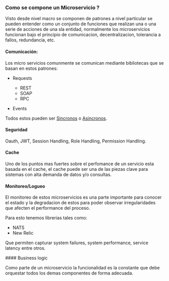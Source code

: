 
### Como se compone un Microservicio ? 

Visto desde nivel macro se componen de patrones a nivel particular se pueden entender como un conjunto de funciones que realizan una o una serie de acciones de una sla entidad, normalmente los microservicios funcionan bajo el principio de comunicacion, decentralizacion, tolerancia a fallos, redundancia, etc.

#### Comunicación:

Los micro servicios comunmente se comunican mediante bibliotecas que se basan en estos patrones:

* Requests
	* REST
	* SOAP
	* RPC

* Events

Todos estos pueden ser [Sincronos](../microservice-definition/GLOSSARY.md) o [Asincronos](../microservice-definition/GLOSSARY.md).


#### Seguridad

Oauth, JWT, Session Handling, Role Handling, Permission Handling.

#### Cache

Uno de los puntos mas fuertes sobre el perfomance de un servicio esta basada en el cache, el cache puede ser una de las piezas clave para sistemas con alta demanda de datos y/o consultas.

#### Monitoreo/Logueo

El monitoreo de estos microservicios es una parte importante para conocer el estado y la degradacion de estos para poder observar irregularidades que afecten el performance del proceso.

Para esto tenemos librerias tales como:
* NATS
* New Relic

Que permiten capturar system failures, system performance, service latency entre otros.

#### Business logic

Como parte de un microservicio la funcionalidad es la constante que debe orquestar todos los demas componentes de forma adecuada.